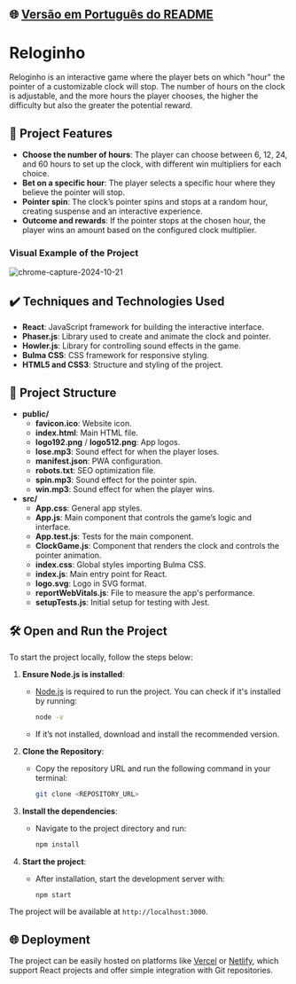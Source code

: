 ## 🌐 [Versão em Português do README](README_PT.md)

# Reloginho

Reloginho is an interactive game where the player bets on which "hour" the pointer of a customizable clock will stop. The number of hours on the clock is adjustable, and the more hours the player chooses, the higher the difficulty but also the greater the potential reward.

## 🔨 Project Features

- **Choose the number of hours**: The player can choose between 6, 12, 24, and 60 hours to set up the clock, with different win multipliers for each choice.
- **Bet on a specific hour**: The player selects a specific hour where they believe the pointer will stop.
- **Pointer spin**: The clock’s pointer spins and stops at a random hour, creating suspense and an interactive experience.
- **Outcome and rewards**: If the pointer stops at the chosen hour, the player wins an amount based on the configured clock multiplier.

### Visual Example of the Project

![chrome-capture-2024-10-21](https://github.com/user-attachments/assets/f0a978d0-bd71-4e9b-8b2b-789335f0ad5e)

## ✔️ Techniques and Technologies Used

- **React**: JavaScript framework for building the interactive interface.
- **Phaser.js**: Library used to create and animate the clock and pointer.
- **Howler.js**: Library for controlling sound effects in the game.
- **Bulma CSS**: CSS framework for responsive styling.
- **HTML5 and CSS3**: Structure and styling of the project.

## 📁 Project Structure

- **public/**
    - **favicon.ico**: Website icon.
    - **index.html**: Main HTML file.
    - **logo192.png** / **logo512.png**: App logos.
    - **lose.mp3**: Sound effect for when the player loses.
    - **manifest.json**: PWA configuration.
    - **robots.txt**: SEO optimization file.
    - **spin.mp3**: Sound effect for the pointer spin.
    - **win.mp3**: Sound effect for when the player wins.
- **src/**
    - **App.css**: General app styles.
    - **App.js**: Main component that controls the game’s logic and interface.
    - **App.test.js**: Tests for the main component.
    - **ClockGame.js**: Component that renders the clock and controls the pointer animation.
    - **index.css**: Global styles importing Bulma CSS.
    - **index.js**: Main entry point for React.
    - **logo.svg**: Logo in SVG format.
    - **reportWebVitals.js**: File to measure the app's performance.
    - **setupTests.js**: Initial setup for testing with Jest.

## 🛠️ Open and Run the Project

To start the project locally, follow the steps below:

1. **Ensure Node.js is installed**:
    - [Node.js](https://nodejs.org/) is required to run the project. You can check if it's installed by running:
      ```bash
      node -v
      ```
    - If it’s not installed, download and install the recommended version.

2. **Clone the Repository**:
    - Copy the repository URL and run the following command in your terminal:
      ```bash
      git clone <REPOSITORY_URL>
      ```

3. **Install the dependencies**:
    - Navigate to the project directory and run:
      ```bash
      npm install
      ```

4. **Start the project**:
    - After installation, start the development server with:
      ```bash
      npm start
      ```

The project will be available at `http://localhost:3000`.

## 🌐 Deployment

The project can be easily hosted on platforms like [Vercel](https://vercel.com/) or [Netlify](https://www.netlify.com/), which support React projects and offer simple integration with Git repositories.
